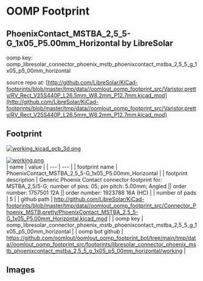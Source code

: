 # OOMP Footprint  
## PhoenixContact_MSTBA_2,5_5-G_1x05_P5.00mm_Horizontal  by LibreSolar  
  
oomp key: oomp_libresolar_connector_phoenix_mstb_phoenixcontact_mstba_2,5_5_g_1x05_p5_00mm_horizontal  
  
source repo at: [http://github.com/LibreSolar/KiCad-footprints/blob/master/tmp/data//oomlout_oomp_footprint_src/Varistor.pretty/RV_Rect_V25S440P_L26.5mm_W8.2mm_P12.7mm.kicad_mod](http://github.com/LibreSolar/KiCad-footprints/blob/master/tmp/data//oomlout_oomp_footprint_src/Varistor.pretty/RV_Rect_V25S440P_L26.5mm_W8.2mm_P12.7mm.kicad_mod)  
## Footprint  
  
[![working_kicad_pcb_3d.png](working_kicad_pcb_3d_600.png)](working_kicad_pcb_3d.png)  
  
[![working.png](working_600.png)](working.png)  
| name | value | 
| --- | --- | 
| footprint name | PhoenixContact_MSTBA_2,5_5-G_1x05_P5.00mm_Horizontal | 
| footprint description | Generic Phoenix Contact connector footprint for: MSTBA_2,5/5-G; number of pins: 05; pin pitch: 5.00mm; Angled || order number: 1757501 12A || order number: 1923788 16A (HC) | 
| number of pads | 5 | 
| github path | http://github.com/LibreSolar/KiCad-footprints/blob/master/tmp/data//oomlout_oomp_footprint_src/Connector_Phoenix_MSTB.pretty/PhoenixContact_MSTBA_2,5_5-G_1x05_P5.00mm_Horizontal.kicad_mod | 
| oomp key | oomp_libresolar_connector_phoenix_mstb_phoenixcontact_mstba_2,5_5_g_1x05_p5_00mm_horizontal | 
| oomp bot github | https://github.com/oomlout/oomlout_oomp_footprint_bot/tree/main/tmp/data//oomlout_oomp_footprint_src/footprints/libresolar_connector_phoenix_mstb_phoenixcontact_mstba_2,5_5_g_1x05_p5_00mm_horizontal/working | 
## Images  

